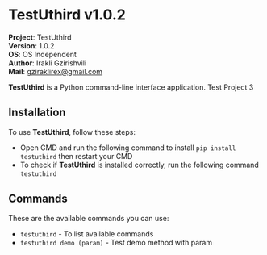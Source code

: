 # TestUthird v1.0.2

**Project**: TestUthird
<br>**Version**: 1.0.2
<br>**OS**: OS Independent
<br>**Author**: Irakli Gzirishvili
<br>**Mail**: gziraklirex@gmail.com

**TestUthird** is a Python command-line interface application. Test Project 3

## Installation

To use **TestUthird**, follow these steps:

- Open CMD and run the following command to install `pip install testuthird` then restart your CMD
- To check if **TestUthird** is installed correctly, run the following command `testuthird`

## Commands

These are the available commands you can use:

- `testuthird` - To list available commands
- `testuthird demo (param)` - Test demo method with param